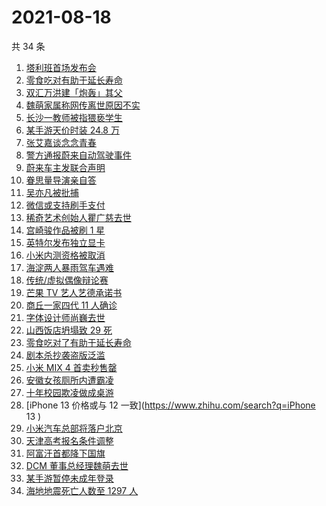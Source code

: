 # 2021-08-18

共 34 条

<!-- BEGIN -->
<!-- 最后更新时间 Wed Aug 18 2021 20:20:33 GMT+0800 (China Standard Time) -->

1. [塔利班首场发布会](https://www.zhihu.com/search?q=塔利班)
1. [零食吃对有助于延长寿命](https://www.zhihu.com/search?q=零食)
1. [双汇万洪建「炮轰」其父](https://www.zhihu.com/search?q=双汇)
1. [魏萌家属称网传离世原因不实](https://www.zhihu.com/search?q=魏萌)
1. [长沙一教师被指猥亵学生](https://www.zhihu.com/search?q=长郡中学)
1. [某手游天价时装 24.8 万](https://www.zhihu.com/search?q=一梦江湖)
1. [张艾嘉谈念念青春](https://www.zhihu.com/search?q=念念青春)
1. [警方通报蔚来自动驾驶事件](https://www.zhihu.com/search?q=蔚来)
1. [蔚来车主发联合声明](https://www.zhihu.com/search?q=蔚来)
1. [眷思量导演亲自答](https://www.zhihu.com/search?q=眷思量)
1. [吴亦凡被批捕](https://www.zhihu.com/search?q=吴亦凡)
1. [微信或支持刷手支付](https://www.zhihu.com/search?q=刷手支付)
1. [稀奇艺术创始人瞿广慈去世](https://www.zhihu.com/search?q=瞿广慈)
1. [宫崎骏作品被刷 1 星](https://www.zhihu.com/search?q=宫崎骏)
1. [英特尔发布独立显卡](https://www.zhihu.com/search?q=英特尔锐炫)
1. [小米内测资格被取消](https://www.zhihu.com/search?q=MIUI内测)
1. [海淀两人暴雨驾车遇难](https://www.zhihu.com/search?q=驾车涉水)
1. [传统/虚拟偶像辩论赛](https://www.zhihu.com/search?q=华语辩论世界杯)
1. [芒果 TV 艺人艺德承诺书](https://www.zhihu.com/search?q=艺德承诺书)
1. [商丘一家四代 11 人确诊](https://www.zhihu.com/search?q=商丘疫情)
1. [字体设计师尚巍去世](https://www.zhihu.com/search?q=尚巍)
1. [山西饭店坍塌致 29 死](https://www.zhihu.com/search?q=聚仙饭店)
1. [零食吃对了有助于延长寿命](https://www.zhihu.com/search?q=零食)
1. [剧本杀抄袭盗版泛滥](https://www.zhihu.com/search?q=剧本杀)
1. [小米 MIX 4 首卖秒售罄](https://www.zhihu.com/search?q=小米mix4)
1. [安徽女孩厕所内遭霸凌](https://www.zhihu.com/search?q=校园暴力)
1. [十年校园欺凌做成桌游](https://www.zhihu.com/search?q=桌游)
1. [iPhone 13 价格或与 12 一致](https://www.zhihu.com/search?q=iPhone 13 )
1. [小米汽车总部将落户北京](https://www.zhihu.com/search?q=小米汽车)
1. [天津高考报名条件调整](https://www.zhihu.com/search?q=天津高考)
1. [阿富汗首都降下国旗](https://www.zhihu.com/search?q=阿富汗)
1. [DCM 董事总经理魏萌去世](https://www.zhihu.com/search?q=魏萌)
1. [某手游暂停未成年登录](https://www.zhihu.com/search?q=光与夜之恋)
1. [海地地震死亡人数至 1297 人](https://www.zhihu.com/search?q=海地地震)

<!-- END -->
